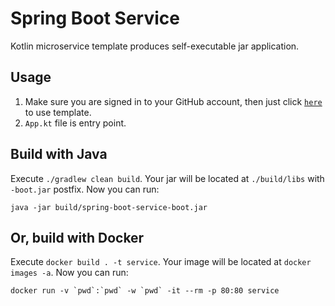 # Spring Boot Service

Kotlin microservice template produces self-executable jar application.

## Usage


1. Make sure you are signed in to your GitHub account, then just
   click [`here`](https://github.com/demidko/spring-boot-service/generate) to use template.
2. `App.kt` file is entry point.

## Build with Java

Execute `./gradlew clean build`. Your jar will be located at `./build/libs` with `-boot.jar` postfix.
Now you can run:

```shell
java -jar build/spring-boot-service-boot.jar
```

## Or, build with Docker

Execute `docker build . -t service`. Your image will be located at `docker images -a`. Now you can
run:

```shell
docker run -v `pwd`:`pwd` -w `pwd` -it --rm -p 80:80 service
```


